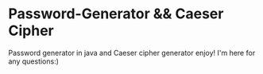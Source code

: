 # Password-Generator && Caeser Cipher
Password generator in java and Caeser cipher generator
enjoy!
I'm here for any questions:)
